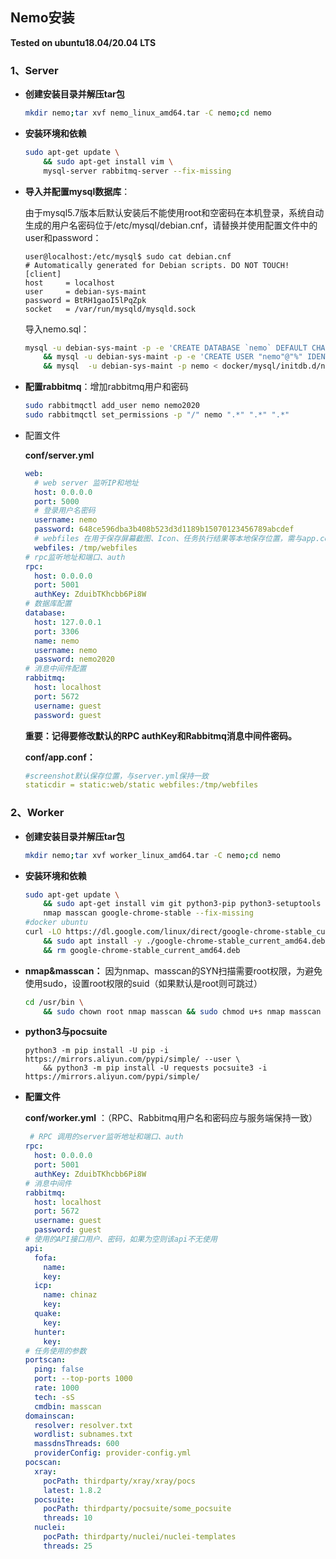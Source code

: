 ## Nemo安装

**Tested on ubuntu18.04/20.04 LTS**

### 1、Server 

- **创建安装目录并解压tar包**

  ```bash
  mkdir nemo;tar xvf nemo_linux_amd64.tar -C nemo;cd nemo
  ```

- **安装环境和依赖**

  ```bash
  sudo apt-get update \
      && sudo apt-get install vim \
      mysql-server rabbitmq-server --fix-missing
  ```

- **导入并配置mysql数据库**：

  由于mysql5.7版本后默认安装后不能使用root和空密码在本机登录，系统自动生成的用户名密码位于/etc/mysql/debian.cnf，请替换并使用配置文件中的user和password：

  ```
  user@localhost:/etc/mysql$ sudo cat debian.cnf
  # Automatically generated for Debian scripts. DO NOT TOUCH!
  [client]
  host     = localhost
  user     = debian-sys-maint
  password = BtRH1gaoI5lPqZpk
  socket   = /var/run/mysqld/mysqld.sock
  ```

  导入nemo.sql：

  ```bash
  mysql -u debian-sys-maint -p -e 'CREATE DATABASE `nemo` DEFAULT CHARACTER SET utf8mb4;' \
      && mysql -u debian-sys-maint -p -e 'CREATE USER "nemo"@"%" IDENTIFIED BY "nemo2020";GRANT ALL PRIVILEGES ON nemo.* TO "nemo"@"%";FLUSH PRIVILEGES;' \
      && mysql  -u debian-sys-maint -p nemo < docker/mysql/initdb.d/nemo.sql 
  ```

- **配置rabbitmq**：增加rabbitmq用户和密码

  ```bash
  sudo rabbitmqctl add_user nemo nemo2020
  sudo rabbitmqctl set_permissions -p "/" nemo ".*" ".*" ".*"
  ```

- 配置文件

  **conf/server.yml**

  ```yaml
  web:
    # web server 监听IP和地址
    host: 0.0.0.0
    port: 5000
    # 登录用户名密码
    username: nemo
    password: 648ce596dba3b408b523d3d1189b15070123456789abcdef
    # webfiles 在用于保存屏幕截图、Icon、任务执行结果等本地保存位置，需与app.conf中与staticdir映射地址保持一致
    webfiles: /tmp/webfiles
  # rpc监听地址和端口、auth
  rpc: 
    host: 0.0.0.0
    port: 5001
    authKey: ZduibTKhcbb6Pi8W
  # 数据库配置
  database:
    host: 127.0.0.1
    port: 3306
    name: nemo
    username: nemo
    password: nemo2020
  # 消息中间件配置
  rabbitmq: 
    host: localhost
    port: 5672
    username: guest
    password: guest
  ```
  
  
    **重要：记得要修改默认的RPC authKey和Rabbitmq消息中间件密码。**
  
    **conf/app.conf：**

    ```yaml
    #screenshot默认保存位置，与server.yml保持一致
    staticdir = static:web/static webfiles:/tmp/webfiles
    ```



### 2、Worker

- **创建安装目录并解压tar包**

  ```bash
  mkdir nemo;tar xvf worker_linux_amd64.tar -C nemo;cd nemo
  ```

- **安装环境和依赖**

  ```bash
  sudo apt-get update \
      && sudo apt-get install vim git python3-pip python3-setuptools \
      nmap masscan google-chrome-stable --fix-missing
  #docker ubuntu
  curl -LO https://dl.google.com/linux/direct/google-chrome-stable_current_amd64.deb \
      && sudo apt install -y ./google-chrome-stable_current_amd64.deb \
      && rm google-chrome-stable_current_amd64.deb
  ```


- **nmap&masscan：** 因为nmap、masscan的SYN扫描需要root权限，为避免使用sudo，设置root权限的suid（如果默认是root则可跳过）

  ```bash
  cd /usr/bin \
      && sudo chown root nmap masscan && sudo chmod u+s nmap masscan 
  ```

- **python3与pocsuite**

  ```
  python3 -m pip install -U pip -i https://mirrors.aliyun.com/pypi/simple/ --user \
      && python3 -m pip install -U requests pocsuite3 -i https://mirrors.aliyun.com/pypi/simple/
  ```

- **配置文件**

  **conf/worker.yml** ：（RPC、Rabbitmq用户名和密码应与服务端保持一致）

  ```yaml
   # RPC 调用的server监听地址和端口、auth
  rpc:
    host: 0.0.0.0
    port: 5001
    authKey: ZduibTKhcbb6Pi8W
  # 消息中间件
  rabbitmq: 
    host: localhost
    port: 5672
    username: guest
    password: guest
  # 使用的API接口用户、密码，如果为空则该api不无使用
  api:
    fofa:
      name:
      key:
    icp:
      name: chinaz
      key:
    quake:
      key:
    hunter:
      key:
  # 任务使用的参数
  portscan:
    ping: false
    port: --top-ports 1000
    rate: 1000
    tech: -sS
    cmdbin: masscan
  domainscan:
    resolver: resolver.txt
    wordlist: subnames.txt
    massdnsThreads: 600
    providerConfig: provider-config.yml
  pocscan:
    xray:
      pocPath: thirdparty/xray/xray/pocs
      latest: 1.8.2
    pocsuite:
      pocPath: thirdparty/pocsuite/some_pocsuite
      threads: 10
    nuclei:
      pocPath: thirdparty/nuclei/nuclei-templates
      threads: 25
  ```

